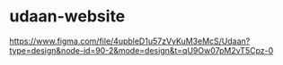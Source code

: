 # udaan-website
https://www.figma.com/file/4upbleD1u57zVyKuM3eMcS/Udaan?type=design&node-id=90-2&mode=design&t=qU9Ow07pM2vT5Cpz-0
